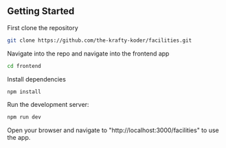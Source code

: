 ## Getting Started

First clone the repository

```bash
git clone https://github.com/the-krafty-koder/facilities.git
```

Navigate into the repo and navigate into the frontend app

```bash
cd frontend
```

Install dependencies

```bash
npm install
```

Run the development server:

```bash
npm run dev
```

Open your browser and navigate to "http://localhost:3000/facilities" to use the app.
